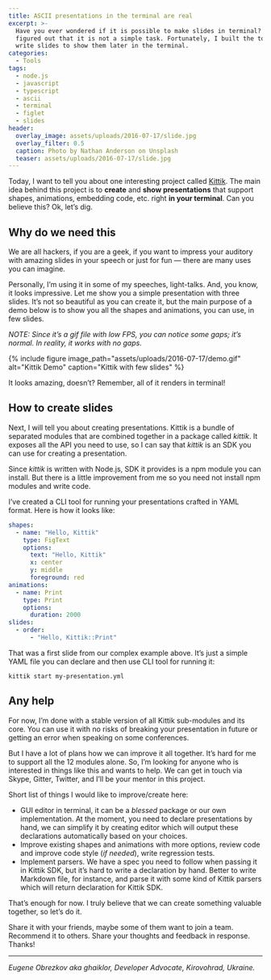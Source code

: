 ```yaml
---
title: ASCII presentations in the terminal are real
excerpt: >-
  Have you ever wondered if it is possible to make slides in terminal? I had and
  figured out that it is not a simple task. Fortunately, I built the tool to
  write slides to show them later in the terminal.
categories:
  - Tools
tags:
  - node.js
  - javascript
  - typescript
  - ascii
  - terminal
  - figlet
  - slides
header:
  overlay_image: assets/uploads/2016-07-17/slide.jpg
  overlay_filter: 0.5
  caption: Photo by Nathan Anderson on Unsplash
  teaser: assets/uploads/2016-07-17/slide.jpg
---
```


Today, I want to tell you about one interesting project called
[Kittik](https://github.com/ghaiklor/kittik). The main idea behind this project
is to **create** and **show presentations** that support shapes, animations,
embedding code, etc. right **in your terminal**. Can you believe this? Ok, let’s
dig.

## Why do we need this

We are all hackers, if you are a geek, if you want to impress your auditory with
amazing slides in your speech or just for fun — there are many uses you can
imagine.

Personally, I’m using it in some of my speeches, light-talks. And, you know, it
looks impressive. Let me show you a simple presentation with three slides. It’s
not so beautiful as you can create it, but the main purpose of a demo below is
to show you all the shapes and animations, you can use, in few slides.

_NOTE: Since it’s a gif file with low FPS, you can notice some gaps; it’s
normal. In reality, it works with no gaps._

{% include figure image_path="assets/uploads/2016-07-17/demo.gif" alt="Kittik Demo" caption="Kittik with few slides" %}

It looks amazing, doesn’t? Remember, all of it renders in terminal!

## How to create slides

Next, I will tell you about creating presentations. Kittik is a bundle of
separated modules that are combined together in a package called _kittik_. It
exposes all the API you need to use, so I can say that _kittik_ is an SDK you
can use for creating a presentation.

Since _kittik_ is written with Node.js, SDK it provides is a npm module you can
install. But there is a little improvement from me so you need not install npm
modules and write code.

I’ve created a CLI tool for running your presentations crafted in YAML format.
Here is how it looks like:

```yaml
shapes:
  - name: "Hello, Kittik"
    type: FigText
    options:
      text: "Hello, Kittik"
      x: center
      y: middle
      foreground: red
animations:
  - name: Print
    type: Print
    options:
      duration: 2000
slides:
  - order:
      - "Hello, Kittik::Print"
```

That was a first slide from our complex example above. It’s just a simple YAML
file you can declare and then use CLI tool for running it:

```shell
kittik start my-presentation.yml
```

## Any help

For now, I’m done with a stable version of all Kittik sub-modules and its core.
You can use it with no risks of breaking your presentation in future or getting
an error when speaking on some conferences.

But I have a lot of plans how we can improve it all together. It’s hard for me
to support all the 12 modules alone. So, I’m looking for anyone who is
interested in things like this and wants to help. We can get in touch via Skype,
Gitter, Twitter, and I’ll be your mentor in this project.

Short list of things I would like to improve/create here:

- GUI editor in terminal, it can be a _blessed_ package or our own
  implementation. At the moment, you need to declare presentations by hand, we
  can simplify it by creating editor which will output these declarations
  automatically based on your choices.
- Improve existing shapes and animations with more options, review code and
  improve code style (_if needed_), write regression tests.
- Implement parsers. We have a spec you need to follow when passing it in Kittik
  SDK, but it’s hard to write a declaration by hand. Better to write Markdown
  file, for instance, and parse it with some kind of Kittik parsers which will
  return declaration for Kittik SDK.

That’s enough for now. I truly believe that we can create something valuable
together, so let’s do it.

Share it with your friends, maybe some of them want to join a team. Recommend it
to others. Share your thoughts and feedback in response. Thanks!

---

_Eugene Obrezkov aka ghaiklor, Developer Advocate, Kirovohrad, Ukraine._

